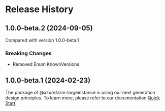 # Release History
    
## 1.0.0-beta.2 (2024-09-05)
Compared with version 1.0.0-beta.1
    
### Breaking Changes

  - Removed Enum KnownVersions
    
    
## 1.0.0-beta.1 (2024-02-23)

The package of @azure/arm-largeinstance is using our next generation design principles. To learn more, please refer to our documentation [Quick Start](https://aka.ms/azsdk/js/mgmt/quickstart).

